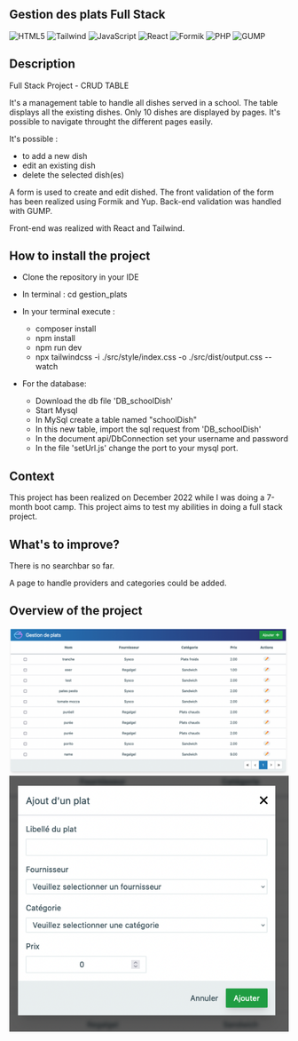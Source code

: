 ## Gestion des plats Full Stack

![HTML5](https://img.shields.io/badge/HTML5-red)
![Tailwind](https://img.shields.io/badge/-Tailwind-yellow)
![JavaScript](https://img.shields.io/badge/JavaScript-green)
![React](https://img.shields.io/badge/-React-blue)
![Formik](https://img.shields.io/badge/-Formik-purple)
![PHP](https://img.shields.io/badge/-PHP-pink)
![GUMP](https://img.shields.io/badge/-GUMP-beige)


## Description
Full Stack Project - CRUD TABLE

It's a management table to handle all dishes served in a school.
The table displays all the existing dishes. Only 10 dishes are displayed by pages. It's possible to navigate throught the different pages easily.

It's possible :
- to add a new dish
- edit an existing dish
- delete the selected dish(es)

A form is used to create and edit dished. The front validation of the form has been realized using Formik and Yup.
Back-end validation was handled with GUMP.

Front-end was realized with React and Tailwind.

## How to install the project
- Clone the repository in your IDE
- In terminal : cd gestion_plats
- In your terminal execute : 
  - composer install
  - npm install
  - npm run dev
  - npx tailwindcss -i ./src/style/index.css -o ./src/dist/output.css --watch

- For the database: 
  - Download the db file 'DB_schoolDish' 
  - Start Mysql 
  - In MySql create a table named "schoolDish"
  - In this new table, import the sql request from 'DB_schoolDish'
  - In the document api/DbConnection set your username and password
  - In the file 'setUrl.js' change the port to your mysql port.

## Context
This project has been realized on December 2022 while I was doing a 7-month boot camp.
This project aims to test my abilities in doing a full stack project.

## What's to improve?
There is no searchbar so far. 

A page to handle providers and categories could be added.


## Overview of the project
![Overview1](src/assets/gestionplatoverview1.png)
![Overview2](src/assets/gestionplatoverview2.png)
